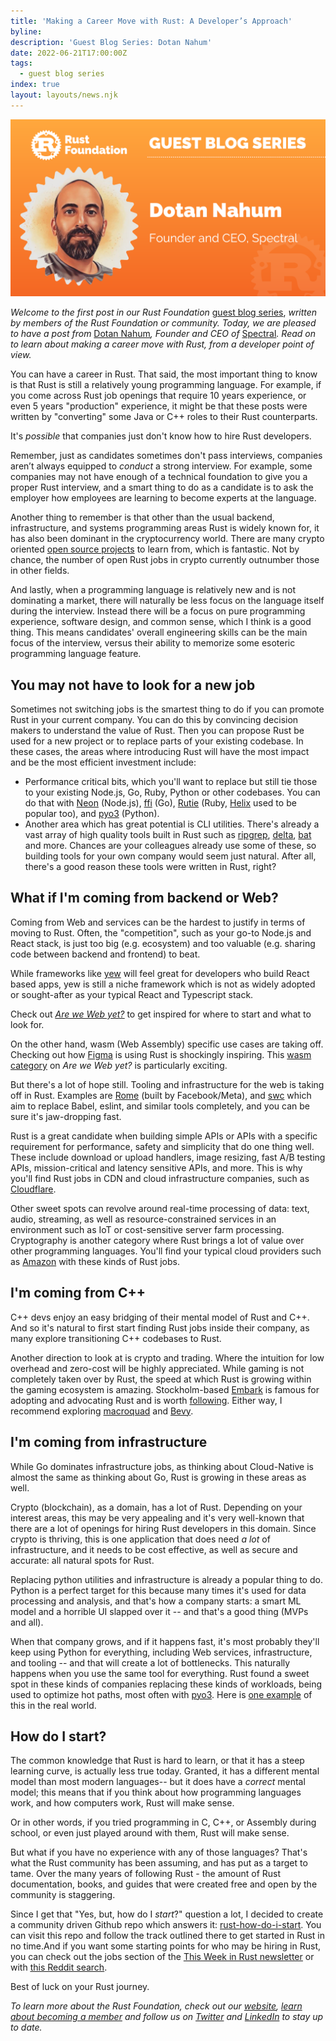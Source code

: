 ```yaml
---
title: 'Making a Career Move with Rust: A Developer’s Approach'
byline:
description: 'Guest Blog Series: Dotan Nahum'
date: 2022-06-21T17:00:00Z
tags:
  - guest blog series
index: true
layout: layouts/news.njk
---
```


![Dotan Nahum](/img/news/2022-06-21-guest-blog-series/dotan-nahum.png "Dotan Nahum - Founder and CEO, Spectral")

*Welcome to the first post in our Rust Foundation&nbsp;*[guest blog series](https://foundation.rust-lang.org/tags/guest%20blog%20series/),*&nbsp;written by members of the Rust Foundation or community. Today, we are pleased to have a post from&nbsp;*[Dotan Nahum](https://mobile.twitter.com/jondot)*, Founder and CEO of&nbsp;*[Spectral](https://spectralops.io/)*. Read on to learn about making a career move with Rust, from a developer point of view.*

You can have a career in Rust. That said, the most important thing to know is that Rust is still a relatively young programming language. For example, if you come across Rust job openings that require 10 years experience, or even 5 years "production" experience, it might be that these posts were written by "converting" some Java or C++ roles to their Rust counterparts.

It's *possible* that companies just don't know how to hire Rust developers.

Remember, just as candidates sometimes don't pass interviews, companies aren’t always equipped to *conduct* a strong interview. For example, some companies may not have enough of a technical foundation to give you a proper Rust interview, and a smart thing to do as a candidate is to ask the employer how employees are learning to become experts at the language.

Another thing to remember is that other than the usual backend, infrastructure, and systems programming areas Rust is widely known for, it has also been dominant in the cryptocurrency world. There are many crypto oriented [open source projects](https://github.com/rust-in-blockchain/awesome-blockchain-rust) to learn from, which is fantastic. Not by chance, the number of open Rust jobs in crypto currently outnumber those in other fields.

And lastly, when a programming language is relatively new and is not dominating a market, there will naturally be less focus on the language itself during the interview. Instead there will be a focus on pure programming experience, software design, and common sense, which I think is a good thing. This means candidates' overall engineering skills can be the main focus of the interview, versus their ability to memorize some esoteric programming language feature.

## **You may not have to look for a new job**

Sometimes not switching jobs is the smartest thing to do if you can promote Rust in your current company. You can do this by convincing decision makers to understand the value of Rust. Then you can propose Rust be used for a new project or to replace parts of your existing codebase. In these cases, the areas where introducing Rust will have the most impact and be the most efficient investment include:

* Performance critical bits, which you'll want to replace but still tie those to your existing Node.js, Go, Ruby, Python or other codebases. You can do that with [Neon](https://neon-bindings.com/) (Node.js), [ffi](https://spectralops.io/blog/rust-vs-go-why-not-use-both/) (Go), [Rutie](https://github.com/danielpclark/rutie#using-rust-in-ruby) (Ruby, [Helix](https://github.com/tildeio/helix) used to be popular too), and [pyo3](https://github.com/PyO3/pyo3) (Python).
* Another area which has great potential is CLI utilities. There's already a vast array of high quality tools built in Rust such as [ripgrep](https://github.com/BurntSushi/ripgrep), [delta](https://github.com/dandavison/delta), [bat](https://github.com/sharkdp/bat) and more. Chances are your colleagues already use some of these, so building tools for your own company would seem just natural. After all, there's a good reason these tools were written in Rust, right?

## **What if I'm coming from backend or Web?**

Coming from Web and services can be the hardest to justify in terms of moving to Rust. Often, the "competition", such as your go-to Node.js and React stack, is just too big (e.g. ecosystem) and too valuable (e.g. sharing code between backend and frontend) to beat.

While frameworks like [yew](https://github.com/yewstack/yew) will feel great for developers who build React based apps, yew is still a niche framework which is not as widely adopted or sought-after as your typical React and Typescript stack.

Check out [*<u>Are we Web yet?</u>*](https://www.arewewebyet.org/) to get inspired for where to start and what to look for.

On the other hand, wasm (Web Assembly) specific use cases are taking off. Checking out how [Figma](https://www.figma.com/blog/rust-in-production-at-figma/) is using Rust is shockingly inspiring. This [wasm category](https://www.arewewebyet.org/topics/webassembly/) on *Are we Web yet?* is particularly exciting.

But there's a lot of hope still. Tooling and infrastructure for the web is taking off in Rust. Examples are [Rome](https://github.com/rome/tools) (built by Facebook/Meta), and [swc](https://github.com/swc-project/swc) which aim to replace Babel, eslint, and similar tools completely, and you can be sure it's jaw-dropping fast.

Rust is a great candidate when building simple APIs or APIs with a specific requirement for performance, safety and simplicity that do one thing well. These include download or upload handlers, image resizing, fast A/B testing APIs, mission-critical and latency sensitive APIs, and more. This is why you'll find Rust jobs in CDN and cloud infrastructure companies, such as [Cloudflare](https://blog.cloudflare.com/tag/rust/).

Other sweet spots can revolve around real-time processing of data: text, audio, streaming, as well as resource-constrained services in an environment such as IoT or cost-sensitive server farm processing. Cryptography is another category where Rust brings a lot of value over other programming languages. You'll find your typical cloud providers such as [Amazon](https://www.amazon.jobs/en/jobs/1639811/software-development-engineer-rust) with these kinds of Rust jobs.

## **I'm coming from C++**

C++ devs enjoy an easy bridging of their mental model of Rust and C++. And so it's natural to first start finding Rust jobs inside their company, as many explore transitioning C++ codebases to Rust.

Another direction to look at is crypto and trading. Where the intuition for low overhead and zero-cost will be highly appreciated. While gaming is not completely taken over by Rust, the speed at which Rust is growing within the gaming ecosystem is amazing. Stockholm-based [Embark](https://www.embark-studios.com/) is famous for adopting and advocating Rust and is worth [following](https://embark.dev/). Either way, I recommend exploring [macroquad](https://github.com/not-fl3/macroquad) and [Bevy](https://bevyengine.org/).

## **I'm coming from infrastructure**

While Go dominates infrastructure jobs, as thinking about Cloud-Native is almost the same as thinking about Go, Rust is growing in these areas as well.

Crypto (blockchain), as a domain, has a lot of Rust. Depending on your interest areas, this may be very appealing and it's very well-known that there are a lot of openings for hiring Rust developers in this domain. Since crypto is thriving, this is one application that does need *a lot* of infrastructure, and it needs to be cost effective, as well as secure and accurate: all natural spots for Rust.

Replacing python utilities and infrastructure is already a popular thing to do. Python is a perfect target for this because many times it's used for data processing and analysis, and that's how a company starts: a smart ML model and a horrible UI slapped over it -- and that's a good thing (MVPs and all).

When that company grows, and if it happens fast, it's most probably they'll keep using Python for everything, including Web services, infrastructure, and tooling -- and that will create a lot of bottlenecks. This naturally happens when you use the same tool for everything. Rust found a sweet spot in these kinds of companies replacing these kinds of workloads, being used to optimize hot paths, most often with [pyo3](https://github.com/PyO3/pyo3). Here is [one example](https://github.com/ijl/orjson) of this in the real world.

## **How do I start?**

The common knowledge that Rust is hard to learn, or that it has a steep learning curve, is actually less true today. Granted, it has a different mental model than most modern languages-- but it does have a *correct* mental model; this means that if you think about how programming languages work, and how computers work, Rust will make sense.

Or in other words, if you tried programming in C, C++, or Assembly during school, or even just played around with them, Rust will make sense.

But what if you have no experience with any of those languages? That's what the Rust community has been assuming, and has put as a target to tame. Over the many years of following Rust - the amount of Rust documentation, books, and guides that were created free and open by the community is staggering.

Since I get that "Yes, but, how do I *start*?" question a lot, I decided to create a community driven Github repo which answers it: [rust-how-do-i-start](https://github.com/jondot/rust-how-do-i-start). You can visit this repo and follow the track outlined there to get started in Rust in no time.And if you want some starting points for who may be hiring in Rust, you can check out the jobs section of the [<u>This Week in Rust newsletter</u>](https://this-week-in-rust.org/) or with [<u>this Reddit search</u>](https://www.reddit.com/r/rust/search?q=flair_name%3A%22%F0%9F%92%BC%20jobs%22&amp;restrict_sr=1).

Best of luck on your Rust journey.

*To learn more about the Rust Foundation, check out our [website](https://foundation.rust-lang.org/), [learn about becoming a member](https://foundation.rust-lang.org/info/become-a-member/) and follow us on [Twitter](https://twitter.com/rust_foundation) and [LinkedIn](https://www.linkedin.com/company/rust-foundation/) to stay up to date.*
